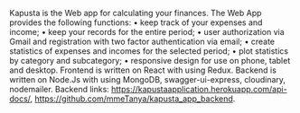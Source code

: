 Kapusta is the Web app for calculating your finances. 
The Web App provides the following functions: 
• keep track of your expenses and income; 
• keep your records for the entire period; 
• user authorization via Gmail and registration with two factor authentication via email; 
• create statistics of expenses and incomes for the selected period; 
• plot statistics by category and subcategory;
• responsive design for use on phone, tablet and desktop. 
Frontend is written on React with using Redux. 
Backend is written on Node.Js with using MongoDB, swagger-ui-express, cloudinary, nodemailer. 
Backend links:
https://kapustaapplication.herokuapp.com/api-docs/,
https://github.com/mmeTanya/kapusta_app_backend.
